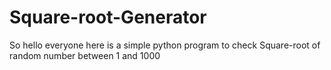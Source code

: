 # Square-root-Generator 
So hello everyone here is a simple python program to check Square-root of random number between 1 and 1000
